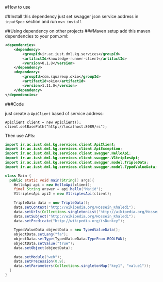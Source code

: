 #How to use

##Install this dependency
just set swagger json service address in `inputSpec` section and run `mvn install`

##Using dependency on other projects
###Maven setup
add this maven dependencies to your pom.xml:
```xml
<dependencies>
    <dependency>
        <groupId>ir.ac.iust.dml.kg.services</groupId>
        <artifactId>knowledge-runner-client</artifactId>
        <version>0.1.0</version>
    </dependency>
    <dependency>
        <groupId>com.squareup.okio</groupId>
        <artifactId>okio</artifactId>
        <version>1.11.0</version>
    </dependency>
</dependencies>
```
###Code

just create a `ApiClient` based of service address:

```
ApiClient client = new ApiClient();
client.setBasePath("http://localhost:8089/rs");
```

Then use APIs:
```java
import ir.ac.iust.dml.kg.services.client.ApiClient;
import ir.ac.iust.dml.kg.services.client.ApiException;
import ir.ac.iust.dml.kg.services.client.swagger.HelloApi;
import ir.ac.iust.dml.kg.services.client.swagger.V1triplesApi;
import ir.ac.iust.dml.kg.services.client.swagger.model.TripleData;
import ir.ac.iust.dml.kg.services.client.swagger.model.TypedValueData;

class Main {
  public static void main(String[] args){
    HelloApi api = new HelloApi(client);
    final String answer = api.hello("Majid");
    V1triplesApi api2 = new V1triplesApi(client);
    
    TripleData data = new TripleData();
    data.setContext("http://wikipedia.org/Hossein_Khaledi");
    data.setUrls(Collections.singletonList("http://wikipedia.org/Hossein_Khaledi"));
    data.setSubject("http://wikipedia.org/Hossein_Khaledi");
    data.setPredicate("http://wikipedia.org/isDunkey");
    
    TypedValueData objectData = new TypedValueData();
    objectData.setLang("fa");
    objectData.setType(TypedValueData.TypeEnum.BOOLEAN);
    objectData.setValue("true");
    data.setObject(objectData);
    
    data.setModule("web");
    data.setPrecession(0.9);
    data.setParameters(Collections.singletonMap("key1", "value1"));   
  }
}
```

